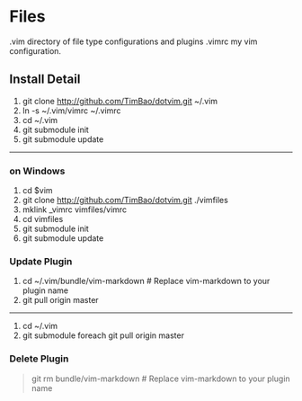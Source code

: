 # Files
.vim directory of file type configurations and plugins .vimrc my vim configuration.

## Install Detail

1. git clone http://github.com/TimBao/dotvim.git ~/.vim
1. ln -s ~/.vim/vimrc ~/.vimrc
1. cd ~/.vim
1. git submodule init
1. git submodule update

----
### on Windows

1. cd $vim
1. git clone http://github.com/TimBao/dotvim.git ./vimfiles
1. mklink \_vimrc vimfiles/vimrc
1. cd vimfiles
1. git submodule init
1. git submodule update


### Update Plugin

1. cd ~/.vim/bundle/vim-markdown  # Replace vim-markdown to your plugin name
1. git pull origin master

----

1. cd ~/.vim
1. git submodule foreach git pull origin master

### Delete Plugin

> git rm bundle/vim-markdown  # Replace vim-markdown to your plugin name
